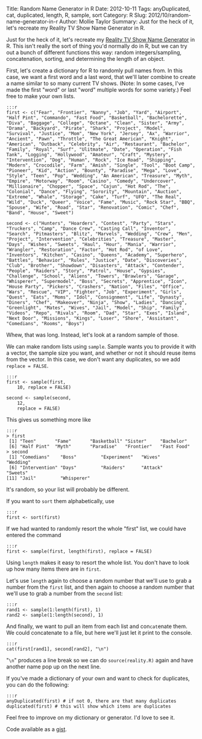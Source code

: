 Title: Random Name Generator in R
Date: 2012-10-11
Tags: anyDuplicated, cat, duplicated, length, R, sample, sort
Category: R
Slug: 2012/10/random-name-generator-in-r
Author: Mollie Taylor
Summary: Just for the heck of it, let's recreate my Reality TV Show Name Generator in R.

Just for the heck of it, let's recreate my [Reality TV Show Name Generator](http://realitytvgenerator.com/) in R. This isn't really the sort of thing you'd normally do in R, but we can try out a bunch of different functions this way: random integers/sampling, concatenation, sorting, and determining the length of an object.

First, let's create a dictionary for R to randomly pull names from. In this case, we want a first word and a last word, that we'll later combine to create a name similar to so many current TV shows. (Note: In some cases, I've made the first "word" or last "word" multiple words for some variety.) Feel free to make your own lists.

	:::r
	first <- c("Fear", "Frontier", "Nanny", "Job", "Yard", "Airport", "Half Pint", "Commando", "Fast Food", "Basketball", "Bachelorette", "Diva", "Baggage", "College", "Octane", "Clean", "Sister", "Army", "Drama", "Backyard", "Pirate", "Shark", "Project", "Model", "Survival", "Justice", "Mom", "New York", "Jersey", "Ax", "Warrior", "Ancient", "Pawn", "Throttle", "The Great American", "Knight", "American", "Outback", "Celebrity", "Air", "Restaurant", "Bachelor", "Family", "Royal", "Surf", "Ulitmate", "Date", "Operation", "Fish Tank", "Logging", "Hollywood", "Amateur", "Craft", "Mystery", "Intervention", "Dog", "Human", "Rock", "Ice Road", "Shipping", "Modern", "Crocodile", "Farm", "Amish", "Single", "Tool", "Boot Camp", "Pioneer", "Kid", "Action", "Bounty", "Paradise", "Mega", "Love", "Style", "Teen", "Pop", "Wedding", "An American", "Treasure", "Myth", "Empire", "Motorway", "Room", "Casino", "Comedy", "Undercover", "Millionaire", "Chopper", "Space", "Cajun", "Hot Rod", "The", "Colonial", "Dance", "Flying", "Sorority", "Mountain", "Auction", "Extreme", "Whale", "Storage", "Cake", "Turf", "UFO", "The Real", "Wild", "Duck", "Queer", "Voice", "Fame", "Music", "Rock Star", "BBQ", "Spouse", "Wife", "Road", "Star", "Renovation", "Comic", "Chef", "Band", "House", "Sweet")

	second <- c("Hunters", "Hoarders", "Contest", "Party", "Stars", "Truckers", "Camp", "Dance Crew", "Casting Call", "Inventor", "Search", "Pitmasters", "Blitz", "Marvels", "Wedding", "Crew", "Men", "Project", "Intervention", "Celebrities", "Treasure", "Master", "Days", "Wishes", "Sweets", "Haul", "Hour", "Mania", "Warrior", "Wrangler", "Restoration", "Factor", "Hot Rod", "of Love", "Inventors", "Kitchen", "Casino", "Queens", "Academy", "Superhero", "Battles", "Behavior", "Rules", "Justice", "Date", "Discoveries", "Club", "Brother", "Showdown", "Disasters", "Attack", "Contender", "People", "Raiders", "Story", "Patrol", "House", "Gypsies", "Challenge", "School", "Aliens", "Towers", "Brawlers", "Garage", "Whisperer", "Supermodel", "Boss", "Secrets", "Apprentice", "Icon", "House Party", "Pickers", "Crashers", "Nation", "Files", "Office", "Wars", "Rescue", "VIP", "Fighter", "Job", "Experiment", "Girls", "Quest", "Eats", "Moms", "Idol", "Consignment", "Life", "Dynasty", "Diners", "Chef", "Makeover", "Ninja", "Show", "Ladies", "Dancing", "Greenlight", "Mates", "Wives", "Jail", "Model", "Ship", "Family", "Videos", "Repo", "Rivals", "Room", "Dad", "Star", "Exes", "Island", "Next Door", "Missions", "Kings", "Loser", "Shore", "Assistant", "Comedians", "Rooms", "Boys")

Whew, that was long. Instead, let's look at a random sample of those.

We can make random lists using ```sample```. Sample wants you to provide it with a vector, the sample size you want, and whether or not it should reuse items from the vector. In this case, we don't want any duplicates, so we add ```replace = FALSE```.

	:::r
	first <- sample(first,
		10,	replace = FALSE)

	second <- sample(second,
		12,
		replace = FALSE)

This gives us something more like

	:::r
	> first
	 [1] "Teen"       "Fame"       "Basketball" "Sister"     "Bachelor" 
	 [6] "Half Pint"  "Myth"       "Paradise"   "Frontier"   "Fast Food"
	> second
	 [1] "Comedians"    "Boss"         "Experiment"   "Wives"        "Wedding"    
	 [6] "Intervention" "Days"         "Raiders"      "Attack"       "Sweets"     
	[11] "Jail"         "Whisperer"

It's random, so your list will probably be different.

If you want to ```sort``` them alphabetically, use

	:::r
	first <- sort(first)

If we had wanted to randomly resort the whole "first" list, we could have entered the command

	:::r
	first <- sample(first, length(first), replace = FALSE)

Using ```length``` makes it easy to resort the whole list. You don't have to look up how many items there are in ```first```.

Let's use ```length``` again to choose a random number that we'll use to grab a number from the ```first``` list, and then again to choose a random number that we'll use to grab a number from the ```second``` list:

	:::r
	rand1 <- sample(1:length(first), 1)
	rand2 <- sample(1:length(second), 1)

And finally, we want to pull an item from each list and con```cat```enate them. We could concatenate to a file, but here we'll just let it print to the console.

	:::r
	cat(first[rand1], second[rand2], "\n")

"```\n```" produces a line break so we can do ```source(reality.R)``` again and have another name pop up on the next line.

If you've made a dictionary of your own and want to check for duplicates, you can do the following:

	:::r
	anyDuplicated(first) # if not 0, there are that many duplicates
	duplicated(first) # this will show which items are duplicates

Feel free to improve on my dictionary or generator. I'd love to see it.

Code available as a [gist](https://gist.github.com/3837835).
